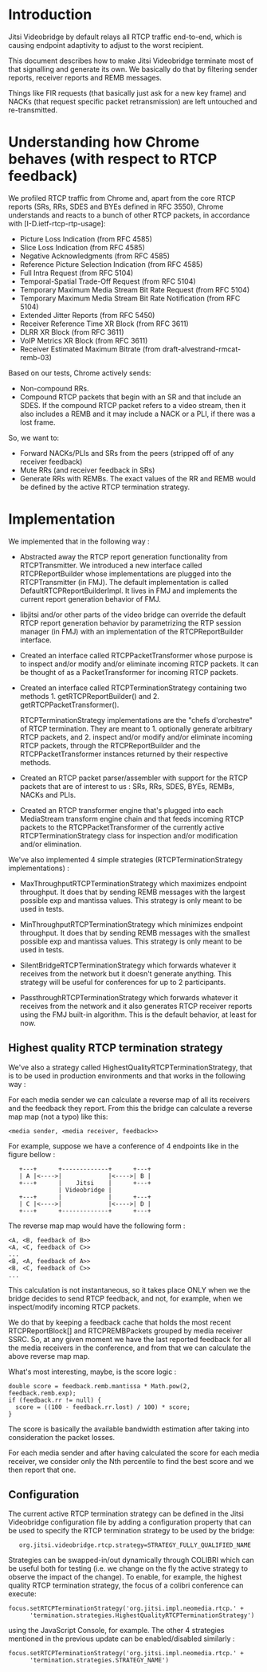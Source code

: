 Introduction
============

Jitsi Videobridge by default relays all RTCP traffic end-to-end, which
is causing endpoint adaptivity to adjust to the worst recipient.

This document describes how to make Jitsi Videobridge terminate most
of that signalling and generate its own. We basically do that by
filtering sender reports, receiver reports and REMB messages.

Things like FIR requests (that basically just ask for a new key frame)
and NACKs (that request specific packet retransmission) are left
untouched and re-transmitted.

Understanding how Chrome behaves (with respect to RTCP feedback)
================================================================

We profiled RTCP traffic from Chrome and, apart from the core RTCP
reports (SRs, RRs, SDES and BYEs defined in RFC 3550), Chrome
understands and reacts to a bunch of other RTCP packets, in accordance
with [I-D.ietf-rtcp-rtp-usage]:

- Picture Loss Indication                              (from RFC 4585)
- Slice Loss Indication                                (from RFC 4585)
- Negative Acknowledgments                             (from RFC 4585)
- Reference Picture Selection Indication               (from RFC 4585)
- Full Intra Request                                   (from RFC 5104)
- Temporal-Spatial Trade-Off Request                   (from RFC 5104)
- Temporary Maximum Media Stream Bit Rate Request      (from RFC 5104)
- Temporary Maximum Media Stream Bit Rate Notification (from RFC 5104)
- Extended Jitter Reports                              (from RFC 5450)
- Receiver Reference Time XR Block                     (from RFC 3611)
- DLRR XR Block                                        (from RFC 3611)
- VoIP Metrics XR Block                                (from RFC 3611)
- Receiver Estimated Maximum Bitrate (from draft-alvestrand-rmcat-remb-03) 

Based on our tests, Chrome actively sends:

- Non-compound RRs.
- Compound RTCP packets that begin with an SR and that include an
  SDES. If the compound RTCP packet refers to a video stream, then it
  also includes a REMB and it may include a NACK or a PLI, if there
  was a lost frame.

So, we want to:

- Forward NACKs/PLIs and SRs from the peers (stripped off of any
  receiver feedback)
- Mute RRs (and receiver feedback in SRs)
- Generate RRs with REMBs. The exact values of the RR and REMB would
  be defined by the active RTCP termination strategy.

Implementation
==============

We implemented that in the following way :

- Abstracted away the RTCP report generation functionality from
  RTCPTransmitter. We introduced a new interface called
  RTCPReportBuilder whose implementations are plugged into the
  RTCPTransmitter (in FMJ). The default implementation is called
  DefaultRTCPReportBuilderImpl. It lives in FMJ and implements the
  current report generation behavior of FMJ.
  
- libjitsi and/or other parts of the video bridge can override the
  default RTCP report generation behavior by parametrizing the RTP
  session manager (in FMJ) with an implementation of the
  RTCPReportBuilder interface.
  
- Created an interface called RTCPPacketTransformer whose purpose is
  to inspect and/or modify and/or eliminate incoming RTCP packets. It
  can be thought of as a PacketTransformer for incoming RTCP packets.
  
- Created an interface called RTCPTerminationStrategy containing two
  methods 1. getRTCPReportBuilder() and 2. getRTCPPacketTransformer().
  
  RTCPTerminationStrategy implementations are the "chefs d'orchestre"
  of RTCP termination. They are meant to 1. optionally generate
  arbitrary RTCP packets, and 2. inspect and/or modify and/or
  eliminate incoming RTCP packets, through the RTCPReportBuilder and
  the RTCPPacketTransformer instances returned by their respective
  methods.
  
- Created an RTCP packet parser/assembler with support for the RTCP
  packets that are of interest to us : SRs, RRs, SDES, BYEs, REMBs,
  NACKs and PLIs.
  
- Created an RTCP transformer engine that's plugged into each
  MediaStream transform engine chain and that feeds incoming RTCP
  packets to the RTCPPacketTransformer of the currently active
  RTCPTerminationStrategy class for inspection and/or modification
  and/or elimination.

We've also implemented 4 simple strategies (RTCPTerminationStrategy
implementations) :

- MaxThroughputRTCPTerminationStrategy which maximizes endpoint
  throughput. It does that by sending REMB messages with the largest
  possible exp and mantissa values. This strategy is only meant to be
  used in tests.

- MinThroughputRTCPTerminationStrategy which minimizes endpoint
  throughput. It does that by sending REMB messages with the smallest
  possible exp and mantissa values. This strategy is only meant to be
  used in tests.

- SilentBridgeRTCPTerminationStrategy which forwards whatever it
  receives from the network but it doesn't generate anything. This
  strategy will be useful for conferences for up to 2 participants.

- PassthroughRTCPTerminationStrategy which forwards whatever it
  receives from the network and it also generates RTCP receiver
  reports using the FMJ built-in algorithm. This is the default
  behavior, at least for now.

Highest quality RTCP termination strategy
-----------------------------------------

We've also a strategy called HighestQualityRTCPTerminationStrategy,
that is to be used in production environments and that works in the
following way :

For each media sender we can calculate a reverse map of all its
receivers and the feedback they report. From this the bridge can
calculate a reverse map map (not a typo) like this:

    <media sender, <media receiver, feedback>>

For example, suppose we have a conference of 4 endpoints like in the
figure bellow :

       +---+      +-------------+      +---+
       | A |<---->|             |<---->| B |
       +---+      |    Jitsi    |      +---+
                  | Videobridge |
       +---+      |             |      +---+
       | C |<---->|             |<---->| D |
       +---+      +-------------+      +---+

The reverse map map would have the following form :

    <A, <B, feedback of B>>
    <A, <C, feedback of C>>
    ...
    <B, <A, feedback of A>>
    <B, <C, feedback of C>>
    ...

This calculation is not instantaneous, so it takes place ONLY when we
the bridge decides to send RTCP feedback, and not, for example, when
we inspect/modify incoming RTCP packets.

We do that by keeping a feedback cache that holds the most recent
RTCPReportBlock[] and RTCPREMBPackets grouped by media receiver
SSRC. So, at any given moment we have the last reported feedback for
all the media receivers in the conference, and from that we can
calculate the above reverse map map.

What's most interesting, maybe, is the score logic :


    double score = feedback.remb.mantissa * Math.pow(2, feedback.remb.exp);
    if (feedback.rr != null) {
      score = ((100 - feedback.rr.lost) / 100) * score;
    }


The score is basically the available bandwidth estimation after taking
into consideration the packet losses.

For each media sender and after having calculated the score for each
media receiver, we consider only the Nth percentile to find the best
score and we then report that one.

Configuration
-------------

The current active RTCP termination strategy can be defined in the
Jitsi Videobridge configuration file by adding a configuration
property that can be used to specify the RTCP termination strategy to
be used by the bridge:

       org.jitsi.videobridge.rtcp.strategy=STRATEGY_FULLY_QUALIFIED_NAME

Strategies can be swapped-in/out dynamically through COLIBRI which can
be useful both for testing (i.e. we change on the fly the active
strategy to observe the impact of the change). To enable, for example,
the highest quality RTCP termination strategy, the focus of a colibri
conference can execute:

    focus.setRTCPTerminationStrategy('org.jitsi.impl.neomedia.rtcp.' +
	      'termination.strategies.HighestQualityRTCPTerminationStrategy')

using the JavaScript Console, for example. The other 4 strategies
mentioned in the previous update can be enabled/disabled similarly :

    focus.setRTCPTerminationStrategy('org.jitsi.impl.neomedia.rtcp.' +
	      'termination.strategies.STRATEGY_NAME')

